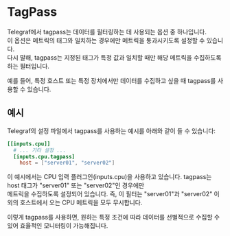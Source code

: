 # TagPass
Telegraf에서 tagpass는 데이터를 필터링하는 데 사용되는 옵션 중 하나입니다.   
이 옵션은 메트릭의 태그와 일치하는 경우에만 메트릭을 통과시키도록 설정할 수 있습니다.   
다시 말해, tagpass는 지정된 태그가 특정 값과 일치할 때만 해당 메트릭을 수집하도록 하는 필터입니다.

예를 들어, 특정 호스트 또는 특정 장치에서만 데이터를 수집하고 싶을 때 tagpass를 사용할 수 있습니다.

## 예시
Telegraf의 설정 파일에서 tagpass를 사용하는 예시를 아래와 같이 들 수 있습니다:

```toml
[[inputs.cpu]]
  # ... 기타 설정 ...
  [inputs.cpu.tagpass]
    host = ["server01", "server02"]
```

이 예시에서는 CPU 입력 플러그인(inputs.cpu)을 사용하고 있습니다. tagpass는 host 태그가 "server01" 또는 "server02"인 경우에만  
메트릭을 수집하도록 설정되어 있습니다. 즉, 이 필터는 "server01"과 "server02" 이외의 호스트에서 오는 CPU 메트릭을 모두 무시합니다.

이렇게 tagpass를 사용하면, 원하는 특정 조건에 따라 데이터를 선별적으로 수집할 수 있어 효율적인 모니터링이 가능해집니다.